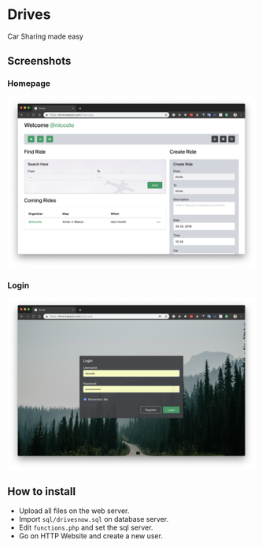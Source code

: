 # Drives
Car Sharing made easy

## Screenshots
### Homepage
![Alt text](https://raw.githubusercontent.com/zuccolon/drives/master/screenshots/home.png "Home")

### Login
![Alt text](https://raw.githubusercontent.com/zuccolon/drives/master/screenshots/login.png "Login")

## How to install

- Upload all files on the web server.
- Import `sql/drivesnow.sql` on database server.
- Edit `functions.php` and set the sql server.
- Go on HTTP Website and create a new user.
